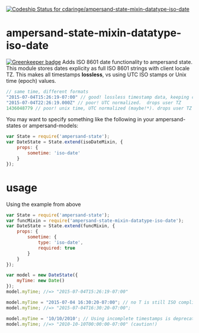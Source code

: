 [ ![Codeship Status for cdaringe/ampersand-state-mixin-datatype-iso-date](https://codeship.com/projects/3c615720-04cc-0133-3db8-1a88c4115bd9/status?branch=master)](https://codeship.com/projects/89403)

# ampersand-state-mixin-datatype-iso-date

[![Greenkeeper badge](https://badges.greenkeeper.io/cdaringe/ampersand-state-mixin-datatype-iso-date.svg)](https://greenkeeper.io/)
Adds ISO 8601 date functionality to ampersand state.  This module stores dates explicity as full ISO
8601 strings with client locale TZ.  This makes all timestamps **lossless**, vs using UTC ISO stamps or
Unix time (epoch) values.

```js
// same time, different formats
"2015-07-04T15:26:19-07:00" // good! lossless timestamp data, keeping client TZ. we use this
"2015-07-04T22:26:19.000Z" // poor! UTC normalized.  drops user TZ
1436048779 // poor! unix time, UTC normalized (maybe!*). drops user TZ
```

You may want to specify something like the following in your ampersand-states or ampersand-models:

```js
var State = require('ampersand-state');
var DateState = State.extend(isoDateMixin, {
    props: {
        sometime: 'iso-date'
    }
});
```

# usage
Using the example from above
```js
var State = require('ampersand-state');
var funcMixin = require('ampersand-state-mixin-datatype-iso-date');
var DateState = State.extend(funcMixin, {
    props: {
        sometime: {
            type: 'iso-date',
            required: true
        }
    }
});

var model = new DateState({
    myTime: new Date()
});
model.myTime; //=> "2015-07-04T15:26:19-07:00"

model.myTime = "2015-07-04 16:30:20-07:00"; // no T is still ISO compliant. some DBs, like postgres, omit it by default
model.myTime; //=> "2015-07-04T16:30:20-07:00";

model.myTime = '10/10/2010'; // Using incomplete timestamps is deprecated in this module's moment.js dep, thus not recommended
model.myTime; //=> "2010-10-10T00:00:00-07:00" (caution!)
```
